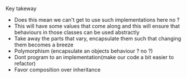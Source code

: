 Key takeway
- Does this mean we can't get to use such implementations here no ?
- This will have some values that come along and this will ensure that behaviours in those classes can be used abstractly
- Take away the parts that vary, encapsulate them such that changing them becomes a breeze
- Polymorphism (encapsulate an objects behaviour ? no ?)
- Dont program to an implementation(make our code a bit easier to refactor)
- Favor composition over inheritance
